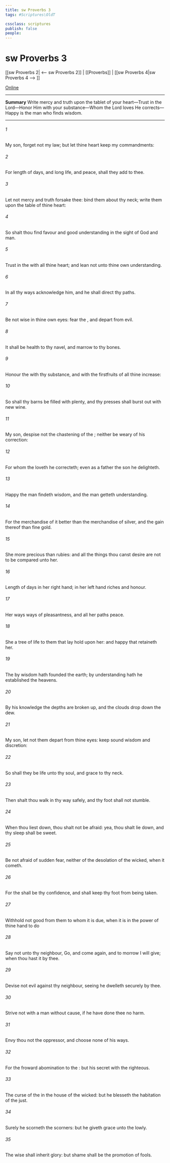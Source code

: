 ```yaml
---
title: sw Proverbs 3
tags: #Scriptures\OldT

cssclass: scriptures
publish: false
people:
---
```


# sw Proverbs 3
[[sw Proverbs 2| <-- sw Proverbs 2]] | [[Proverbs]] | [[sw Proverbs 4|sw Proverbs 4 --> ]]

[Online](https://churchofjesuschrist.org/study/scriptures/ot/prov/3?lang=eng)

---
__Summary__
Write mercy and truth upon the tablet of your heart—Trust in the Lord—Honor Him with your substance—Whom the Lord loves He corrects—Happy is the man who finds wisdom.

---
###### 1 
My son, forget not my law; but let thine heart keep my commandments:

###### 2 
For length of days, and long life, and peace, shall they add to thee.

###### 3 
Let not mercy and truth forsake thee: bind them about thy neck; write them upon the table of thine heart:

###### 4 
So shalt thou find favour and good understanding in the sight of God and man.

###### 5 
Trust in the  with all thine heart; and lean not unto thine own understanding.

###### 6 
In all thy ways acknowledge him, and he shall direct thy paths.

###### 7 
Be not wise in thine own eyes: fear the , and depart from evil.

###### 8 
It shall be health to thy navel, and marrow to thy bones.

###### 9 
Honour the  with thy substance, and with the firstfruits of all thine increase:

###### 10 
So shall thy barns be filled with plenty, and thy presses shall burst out with new wine.

###### 11 
My son, despise not the chastening of the ; neither be weary of his correction:

###### 12 
For whom the  loveth he correcteth; even as a father the son  he delighteth.

###### 13 
Happy  the man  findeth wisdom, and the man  getteth understanding.

###### 14 
For the merchandise of it  better than the merchandise of silver, and the gain thereof than fine gold.

###### 15 
She  more precious than rubies: and all the things thou canst desire are not to be compared unto her.

###### 16 
Length of days  in her right hand;  in her left hand riches and honour.

###### 17 
Her ways  ways of pleasantness, and all her paths  peace.

###### 18 
She  a tree of life to them that lay hold upon her: and happy  that retaineth her.

###### 19 
The  by wisdom hath founded the earth; by understanding hath he established the heavens.

###### 20 
By his knowledge the depths are broken up, and the clouds drop down the dew.

###### 21 
My son, let not them depart from thine eyes: keep sound wisdom and discretion:

###### 22 
So shall they be life unto thy soul, and grace to thy neck.

###### 23 
Then shalt thou walk in thy way safely, and thy foot shall not stumble.

###### 24 
When thou liest down, thou shalt not be afraid: yea, thou shalt lie down, and thy sleep shall be sweet.

###### 25 
Be not afraid of sudden fear, neither of the desolation of the wicked, when it cometh.

###### 26 
For the  shall be thy confidence, and shall keep thy foot from being taken.

###### 27 
Withhold not good from them to whom it is due, when it is in the power of thine hand to do 

###### 28 
Say not unto thy neighbour, Go, and come again, and to morrow I will give; when thou hast it by thee.

###### 29 
Devise not evil against thy neighbour, seeing he dwelleth securely by thee.

###### 30 
Strive not with a man without cause, if he have done thee no harm.

###### 31 
Envy thou not the oppressor, and choose none of his ways.

###### 32 
For the froward  abomination to the : but his secret  with the righteous.

###### 33 
The curse of the   in the house of the wicked: but he blesseth the habitation of the just.

###### 34 
Surely he scorneth the scorners: but he giveth grace unto the lowly.

###### 35 
The wise shall inherit glory: but shame shall be the promotion of fools.

